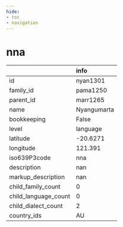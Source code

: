 ```yaml
---
hide:
- toc
- navigation
---
```

# nna
|                      | info        |
|:---------------------|:------------|
| id                   | nyan1301    |
| family_id            | pama1250    |
| parent_id            | marr1265    |
| name                 | Nyangumarta |
| bookkeeping          | False       |
| level                | language    |
| latitude             | -20.6271    |
| longitude            | 121.391     |
| iso639P3code         | nna         |
| description          | nan         |
| markup_description   | nan         |
| child_family_count   | 0           |
| child_language_count | 0           |
| child_dialect_count  | 2           |
| country_ids          | AU          |